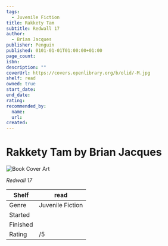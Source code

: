 ```yaml
---
tags:
  - Juvenile Fiction
title: Rakkety Tam
subtitle: Redwall 17
author:
  - Brian Jacques
publisher: Penguin
published: 0101-01-01T01:00:00+01:00
page_count:
isbn:
description: ""
coverUrl: https://covers.openlibrary.org/b/olid/-M.jpg
shelf: read
owned: true
start_date:
end_date:
rating:
recommended_by:
  name:
  url:
created:
---
```


# Rakkety Tam by Brian Jacques

![Book Cover Art](https://covers.openlibrary.org/b/olid/-M.jpg)

_Redwall 17_

| Shelf | read |
| --- | --- |
| Genre | Juvenile Fiction |
| Started |  |
| Finished |  |
| Rating | /5 |

